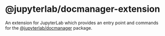 # @jupyterlab/docmanager-extension

An extension for JupyterLab which provides an entry point and commands for the [@jupyterlab/docmanager](../docmanager) package.
